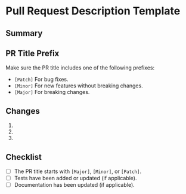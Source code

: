 # Pull Request Description Template

## Summary
<!-- Provide a short summary of the changes in this PR -->

## PR Title Prefix
Make sure the PR title includes one of the following prefixes:
- `[Patch]` For bug fixes.
- `[Minor]` For new features without breaking changes.
- `[Major]` For breaking changes.

## Changes
<!-- List key changes made in the PR -->
1. 
2. 
3. 

## Checklist
- [ ] The PR title starts with `[Major]`, `[Minor]`, or `[Patch]`.
- [ ] Tests have been added or updated (if applicable).
- [ ] Documentation has been updated (if applicable).
